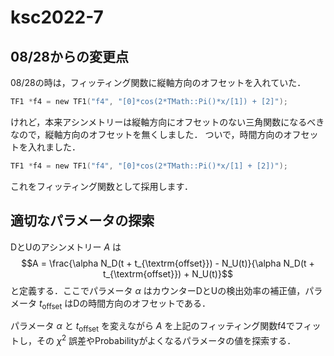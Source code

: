 # ksc2022-7

## 08/28からの変更点

08/28の時は，フィッティング関数に縦軸方向のオフセットを入れていた．
```root:fitting1.C
TF1 *f4 = new TF1("f4", "[0]*cos(2*TMath::Pi()*x/[1]) + [2]");
```
けれど，本来アシンメトリーは縦軸方向にオフセットのない三角関数になるべきなので，縦軸方向のオフセットを無くしました．
ついで，時間方向のオフセットを入れました．

```root:fitting1.C
TF1 *f4 = new TF1("f4", "[0]*cos(2*TMath::Pi()*x/[1] + [2])");
```
これをフィッティング関数として採用します．


## 適切なパラメータの探索

DとUのアシンメトリー $A$ は
$$A = \frac{\alpha N_D(t + t_{\textrm{offset}}) - N_U(t)}{\alpha N_D(t + t_{\textrm{offset}}) + N_U(t)}$$
と定義する．ここでパラメータ $\alpha$ はカウンターDとUの検出効率の補正値，パラメータ $t_{\textrm{offset}}$ はDの時間方向のオフセットである．

パラメータ $\alpha$ と $t_{\textrm{offset}}$ を変えながら $A$ を上記のフィッティング関数f4でフィットし，その $\chi^2$ 誤差やProbabilityがよくなるパラメータの値を探索する．


